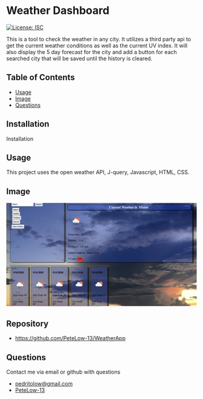 # Weather Dashboard
[![License: ISC](https://img.shields.io/badge/License-ISC-green.svg)](https://opensource.org/licenses/ISC)

This is a tool to check the weather in any city. It utilizes a third party api to get the current weather conditions as well as the current UV index. It will also display the 5 day forecast for the city and add a button for each searched city that will be saved until the history is cleared.  
## Table of Contents
- [Usage](#usage)
- [Image](#image)
- [Questions](#questions)
## Installation

Installation
## Usage

This project uses the open weather API, J-query, Javascript, HTML, CSS. 
## Image

![Image](./assets/weatherdashboard.png)

## Repository
- https://github.com/PeteLow-13/WeatherApp
## Questions

Contact me via email or github with questions
- pedritolow@gmail.com
- [PeteLow-13](http://github.com/PeteLow-13)